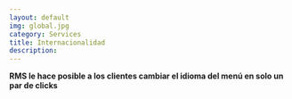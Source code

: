 ```yaml
---
layout: default
img: global.jpg
category: Services
title: Internacionalidad
description: 
---
```


**RMS le hace posible a los clientes cambiar el idioma del menú en solo un par de clicks**
